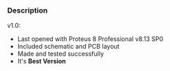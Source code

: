 ### Description

v1.0:
- Last opened with Proteus 8 Professional v8.13 SP0
- Included schematic and PCB layout
- Made and tested successfully 
- It's **Best Version**